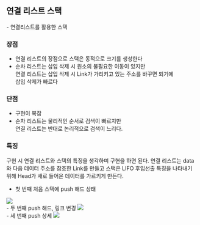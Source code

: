 <h2>연결 리스트 스택</h2>
 - 연결리스트를 활용한 스택
 <br>
 
 <h3>장점</h3>
 
  - 연결 리스트의 장점으로 스택은 동적으로 크기를 생성한다
  - 순차 리스트는 삽입 삭제 시 원소의 불필요한 이동이 있지만 <br/>
    연결 리스트는 삽입 삭제 시 Link가 가리키고 있는 주소를 바꾸면 되기에 <br/>
    삽입 삭제가 빠르다
    
<h3>단점</h3>

 - 구현이 복잡
 - 순차 리스트는 물리적인 순서로 검색이 빠르지만<br />
   연결 리스트는 반대로 논리적으로 검색이 느리다.
<h3>특징</h3>
<p>
  구현 시 연결 리스트와 스택의 특징을 생각하며 구현을 하면 된다.
  연결 리스트는 data와 다음 데이터 주소를 참조한 Link를 만들고
  스택은 LIFO 후입선출 특징을 나타내기 위해 Head가 새로 들어온 데이터를 가르키게 만든다.
</p>


 - 첫 번째 처음 스택에 push 해드 상태
<img src="https://github.com/stayonasDev/Tag/assets/149605122/60a45599-49bd-4bb4-8c40-fc649425f722">
<br>
 - 두 번째 push 해드, 링크 변경
<img src="https://github.com/stayonasDev/Tag/assets/149605122/5e8c64d1-28bd-48f5-81fc-73b5fa4732f5">
<br>
 - 세 번째 push 상세
<img src="https://github.com/stayonasDev/Tag/assets/149605122/68f834d7-11fd-4f0c-a5b5-e6000d889828">
